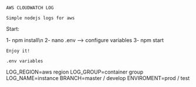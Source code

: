 ```AWS CLOUDWATCH LOG```

`Simple nodejs logs for aws`

Start:

1- npm install\n
2- nano .env --> configure variables
3- npm start

```Enjoy it!```

`.env variables`

LOG_REGION=aws region
LOG_GROUP=container group
LOG_NAME=instance
BRANCH=master / develop
ENVIROMENT=prod / test
